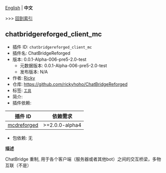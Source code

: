 [English](readme.md) | **中文**

\>\>\> [回到索引](/readme-zh_cn.md)

## chatbridgereforged_client_mc

- 插件 ID: `chatbridgereforged_client_mc`
- 插件名: ChatBridgeReforged
- 版本: 0.0.1-Alpha-006-pre5-2.0-test
  - 元数据版本: 0.0.1-Alpha-006-pre5-2.0-test
  - 发布版本: N/A
- 作者: [Ricky](https://github.com/rickyhoho)
- 仓库: https://github.com/rickyhoho/ChatBridgeReforged
- 标签: [`工具`](/labels/tool/readme-zh_cn.md)
- 简介: 
- 插件依赖:

| 插件 ID | 依赖需求 |
| --- | --- |
| [mcdreforged](https://pypi.org/project//plugins/mcdreforged/readme-zh_cn.md/) | \>=2.0.0-alpha4 |

- 包依赖: 无

**描述**

ChatBridge 重制, 用于各个客户端（服务器或者其他bot）之间的交互桥梁，多物互联（不是）

